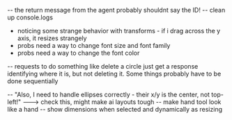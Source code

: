 
-- the return message from the agent probably shouldnt say the ID!
-- clean up console.logs
- noticing some strange behavior with transforms - if i drag across the y axis, it resizes strangely
- probs need a way to change font size and font family
- probs need a way to change the font color


-- requests to do something like delete a circle just get a response identifying where it is, but not deleting it. Some things probably have to be done sequentially


-- "Also, I need to handle ellipses correctly - their x/y is the center, not top-left!" 
   ---> check this, might make ai layouts tough
-- make hand tool look like a hand
-- show dimensions when selected and dynamically as resizing